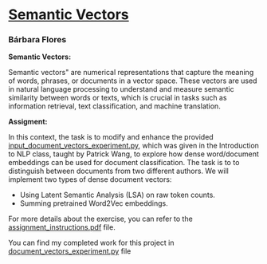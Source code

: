 # [Semantic Vectors](https://github.com/BarbaraPFloresRios/IDS703_NLP_NaturalLanguageProcessing/tree/main/202311_SemanticVectors)
### Bárbara Flores

**Semantic Vectors:**

Semantic vectors" are numerical representations that capture the meaning of words, phrases, or documents in a vector space. These vectors are used in natural language processing to understand and measure semantic similarity between words or texts, which is crucial in tasks such as information retrieval, text classification, and machine translation.

**Assigment:**

In this context, the task is to modify and enhance the provided [input_document_vectors_experiment.py](https://github.com/BarbaraPFloresRios/IDS703_NLP_NaturalLanguageProcessing/blob/main/20231101_SemanticVectors/input_document_vectors_experiment.py), which was given in the Introduction to NLP class, taught by Patrick Wang, to explore how dense word/document embeddings can be used for document classification. The task is to to distinguish between documents from two different authors. We will implement two types of dense document vectors:

- Using Latent Semantic Analysis (LSA) on raw token counts.
- Summing pretrained Word2Vec embeddings.

For more details about the exercise, you can refer to the [assignment_instructions.pdf](https://github.com/BarbaraPFloresRios/IDS703_NLP_NaturalLanguageProcessing/blob/main/20231101_SemanticVectors/%20assignment_instructions.pdf) file.

You can find my completed work for this project in [document_vectors_experiment.py](https://github.com/BarbaraPFloresRios/IDS703_NLP_NaturalLanguageProcessing/blob/main/20231101_SemanticVectors/document_vectors_experiment.py) file
